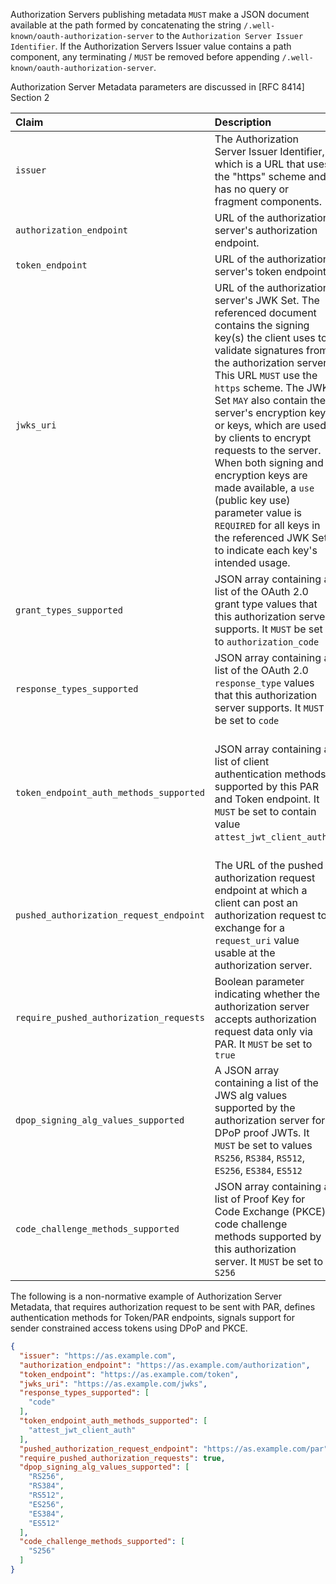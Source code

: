 Authorization Servers publishing metadata `MUST` make a JSON document available at the path formed by concatenating the
string `/.well-known/oauth-authorization-server` to the `Authorization Server Issuer Identifier`. If the Authorization
Servers Issuer value contains a path component, any terminating / `MUST` be removed before
appending `/.well-known/oauth-authorization-server`.

Authorization Server Metadata parameters are discussed in [RFC 8414] Section 2

|Claim|Description|Reference|
|:----|:----|:----|
|`issuer`|The Authorization Server Issuer Identifier, which is a URL that uses the "https" scheme and has no query or fragment components.|[RFC 8414]|
|`authorization_endpoint`|URL of the authorization server's authorization endpoint.|[RFC 8414], [RFC 6749]|
|`token_endpoint`|URL of the authorization server's token endpoint.|[RFC 8414], [RFC 6749]|
|`jwks_uri`|URL of the authorization server's JWK Set. The referenced document contains the signing key(s) the client uses to validate signatures from the authorization server. This URL `MUST` use the `https` scheme. The JWK Set `MAY` also contain the server's encryption key or keys, which are used by clients to encrypt requests to the server. When both signing and encryption keys are made available, a `use` (public key use) parameter value is `REQUIRED` for all keys in the referenced JWK Set to indicate each key's intended usage.|[RFC 8414], [RFC 7517]|
|`grant_types_supported`|JSON array containing a list of the OAuth 2.0 grant type values that this authorization server supports. It `MUST` be set to `authorization_code`|[RFC 8414]|
|`response_types_supported`|JSON array containing a list of the OAuth 2.0 `response_type` values that this authorization server supports. It `MUST` be set to `code`|[RFC 8414]|
|`token_endpoint_auth_methods_supported`|JSON array containing a list of client authentication methods supported by this PAR and Token endpoint. It `MUST` be set to contain value `attest_jwt_client_auth`.|[RFC 8414], [RFC 9126], [RFC 7521], [OAuth 2.0 Attestation-Based Client Authentication][attestation-based-client-auth]|
|`pushed_authorization_request_endpoint`|The URL of the pushed authorization request endpoint at which a client can post an authorization request to exchange for a `request_uri` value usable at the authorization server.|[RFC 9126]|
|`require_pushed_authorization_requests`|Boolean parameter indicating whether the authorization server accepts authorization request data only via PAR. It `MUST` be set to `true`|[RFC 9126]|
|`dpop_signing_alg_values_supported`|A JSON array containing a list of the JWS alg values supported by the authorization server for DPoP proof JWTs. It `MUST` be set to values `RS256`, `RS384`, `RS512`, `ES256`, `ES384`, `ES512`|[RFC 7518], [RFC 9449]|
|`code_challenge_methods_supported`|JSON array containing a list of Proof Key for Code Exchange (PKCE) code challenge methods supported by this authorization server. It `MUST` be set to `S256`|[RFC 7636]|

The following is a non-normative example of Authorization Server Metadata, that requires authorization request to be
sent with PAR, defines authentication methods for Token/PAR endpoints, signals support for sender constrained access
tokens using DPoP and PKCE.

```json
{
  "issuer": "https://as.example.com",
  "authorization_endpoint": "https://as.example.com/authorization",
  "token_endpoint": "https://as.example.com/token",
  "jwks_uri": "https://as.example.com/jwks",
  "response_types_supported": [
    "code"
  ],
  "token_endpoint_auth_methods_supported": [
    "attest_jwt_client_auth"
  ],
  "pushed_authorization_request_endpoint": "https://as.example.com/par",
  "require_pushed_authorization_requests": true,
  "dpop_signing_alg_values_supported": [
    "RS256",
    "RS384",
    "RS512",
    "ES256",
    "ES384",
    "ES512"
  ],
  "code_challenge_methods_supported": [
    "S256"
  ]
}
```
